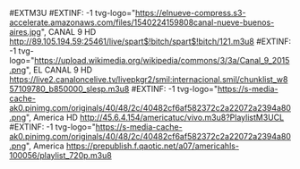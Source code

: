#EXTM3U
#EXTINF: -1 tvg-logo="https://elnueve-compress.s3-accelerate.amazonaws.com/files/1540224159808canal-nueve-buenos-aires.jpg", CANAL 9 HD
http://89.105.194.59:25461/live/spart$!bitch/spart$!bitch/121.m3u8
#EXTINF: -1 tvg-logo="https://upload.wikimedia.org/wikipedia/commons/3/3a/Canal_9_2015.png", EL CANAL 9 HD
https://live2.canaloncelive.tv/livepkgr2/smil:internacional.smil/chunklist_w857109780_b850000_slesp.m3u8
#EXTINF: -1 tvg-logo="https://s-media-cache-ak0.pinimg.com/originals/40/48/2c/40482cf6af582372c2a22072a2394a80.png", America HD
http://45.6.4.154/americatuc/vivo.m3u8?PlaylistM3UCL
#EXTINF: -1 tvg-logo="https://s-media-cache-ak0.pinimg.com/originals/40/48/2c/40482cf6af582372c2a22072a2394a80.png", America
https://prepublish.f.qaotic.net/a07/americahls-100056/playlist_720p.m3u8
